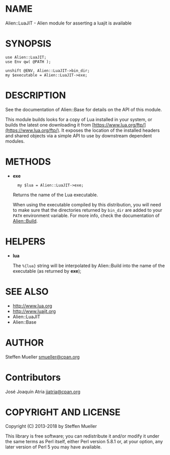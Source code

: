 # NAME

Alien::LuaJIT - Alien module for asserting a luajit is available

# SYNOPSIS

    use Alien::LuaJIT;
    use Env qw( @PATH );

    unshift @ENV, Alien::LuaJIT->bin_dir;
    my $executable = Alien::LuaJIT->exe;

# DESCRIPTION

See the documentation of Alien::Base for details on the API of this module.

This module builds looks for a copy of Lua installed in your system, or
builds the latest one downloading it from [https://www.lua.org/ftp/](https://www.lua.org/ftp/).
It exposes the location of the installed headers and shared objects via a simple API to use by downstream dependent modules.

# METHODS

- **exe**

        my $lua = Alien::LuaJIT->exe;

    Returns the name of the Lua executable.

    When using the executable compiled by this distribution, you
    will need to make sure that the directories returned by `bin_dir` are added
    to your `PATH` environment variable. For more info, check the documentation
    of [Alien::Build](https://metacpan.org/pod/Alien::Build).

# HELPERS

- **lua**

    The `%{lua}` string will be interpolated by Alien::Build into the name
    of the executable (as returned by **exe**);

# SEE ALSO

- http://www.lua.org
- http://www.luajit.org
- Alien::LuaJIT
- Alien::Base

# AUTHOR

Steffen Mueller <smueller@cpan.org>

# Contributors

José Joaquín Atria <jjatria@cpan.org>

# COPYRIGHT AND LICENSE

Copyright (C) 2013-2018 by Steffen Mueller

This library is free software; you can redistribute it and/or modify it under the same terms as Perl itself, either Perl version 5.8.1 or, at your option, any later version of Perl 5 you may have available.
